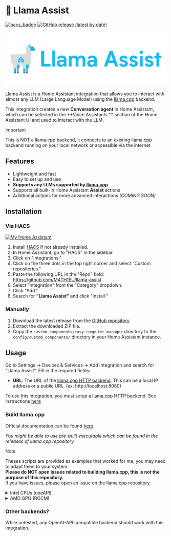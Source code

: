 # 🦙 Llama Assist

[![hacs_badge](https://img.shields.io/badge/HACS-Custom-41BDF5.svg?style=for-the-badge)](https://github.com/hacs/integration)
[![GitHub release (latest by date)](https://img.shields.io/github/v/release/M4TH1EU/llama-assist?style=for-the-badge)](./releases/)

![img.png](.github/images/llama-assist-logo-text-small.svg)

Llama Assist is a Home Assistant integration that allows you to interact with almost any LLM (Large Language Model)
using the [llama.cpp](https://github.com/ggml-org/llama.cpp) backend.

This integration creates a new **Conversation agent** in Home Assistant, which can be selected in the **Voice Assistants
**
section of the Home Assistant UI and used to interact with the LLM.

> [!IMPORTANT]
> This is NOT a llama.cpp backend, it connects to an existing llama.cpp backend running on your local network or
> accessible
> via the internet.

## Features

- Lightweight and fast
- Easy to set up and use
- **Supports any LLMs supported by [llama.cpp](https://github.com/ggml-org/llama.cpp)**
- Supports all built-in Home Assistant **Assist** actions
- Additional actions for more advanced interactions _(COMING SOON)_

## Installation

### Via HACS

[![My Home Assistant](https://my.home-assistant.io/badges/hacs_repository.svg)](https://my.home-assistant.io/redirect/hacs_repository/?repository=llama-assist&owner=M4TH1EU&category=Integration)

1. Install [HACS](https://hacs.xyz/) if not already installed.
2. In Home Assistant, go to "HACS" in the sidebar.
3. Click on "Integrations."
4. Click on the three dots in the top right corner and select "Custom repositories."
5. Paste the following URL in the "Repo" field: https://github.com/M4TH1EU/llama-assist
6. Select "Integration" from the "Category" dropdown.
7. Click "Add."
8. Search for **"Llama Assist"** and click "Install."

### Manually

1. Download the latest release from the [GitHub repository](https://github.com/M4TH1EU/llama-assist/).
2. Extract the downloaded ZIP file.
3. Copy the `custom_components/easy_computer_manager` directory to the `config/custom_components/` directory in your
   Home Assistant instance.

## Usage

Go to Settings -> Devices & Services -> Add Integration and search for "Llama Assist".
Fill in the required fields:
- **URL**: The URL of the [llama.cpp HTTP backend](https://github.com/ggml-org/llama.cpp/tree/master/tools/server). This can be a local IP address or a public URL. (ex: http://localhost:8080)


To use this integration, you must setup a [llama.cpp HTTP backend](https://github.com/ggml-org/llama.cpp/tree/master/tools/server).
See instructions [here](https://github.com/ggml-org/llama.cpp/tree/master/tools/server)

### Build llama.cpp

Official documentation can be found [here](https://github.com/ggml-org/llama.cpp/tree/master).

_You might be able to use pre-built executable which can be found in the releases of llama.cpp repository_

> [!NOTE]
> Theses scripts are provided as examples that worked for me, you may need to adapt them to your system.  
> **Please do NOT open issues related to building llama.cpp, this is not the purpose of this repository.**  
> If you have issues, please open an issue on the llama.cpp repository.

<details>
<summary>Intel CPUs (oneAPI)</summary>

This script is for building llama.cpp with Intel oneAPI compiler.

```bash
#!/bin/bash
sudo apt install intel-oneapi-base-toolkit # Required to build llama.cpp for Intel CPUs

rm -Rf llama.cpp
git clone --depth=1 https://github.com/ggerganov/llama.cpp.git llama.cpp

source /opt/intel/oneapi/setvars.sh # You can skip this step if  in oneapi-basekit docker image, only required for manual installation
cd llama.cpp/
cmake -B build -DGGML_BLAS=ON -DGGML_BLAS_VENDOR=Intel10_64lp -DCMAKE_C_COMPILER=icx -DCMAKE_CXX_COMPILER=icpx -DGGML_NATIVE=ON
cmake --build build --config Release
```

*The executable will be in `llama.cpp/build/bin/llama-server`*
</details>

<details>
  <summary>AMD GPU (ROCM)</summary>

This script is for building llama.cpp with AMD ROCM compiler, this has been tested on Fedora 42 with ROCM 6.3.1

```bash
#!/bin/bash

# This script compiles llamacpp for ROCM under fedora (tested on 42), must have all 'rocm*'
# packages installed along with hipblas and other stuff...
# sudo dnf install 'rocm*' 'hipblaslt' 'hipblas-*' rocblas-devel make gcc cmake libcurl-devel

rm -rf sources/
git clone --depth=1 https://github.com/ggerganov/llama.cpp.git sources

cd sources/

MAX_THREADS=8

# Automatically detect HIP configuration paths
HIPCXX=$(hipconfig -l)/clang
HIP_PATH=$(hipconfig -R)
HIP_VISIBLE_DEVICES=$(hipconfig -R)

# Ensure hipconfig is successful
if [[ -z "$HIP_PATH" ]]; then
  echo "Error: Unable to detect HIP_PATH. Ensure HIP is correctly installed."
  exit 1
fi

# Automatically detect AMDGPU_TARGETS
AMDGPU_TARGET=$(rocminfo | grep gfx | head -1 | awk '{print $2}')
if [[ -z "$AMDGPU_TARGET" ]]; then
  echo "Error: Unable to detect AMDGPU target using rocminfo."
  exit 1
fi

# Find HIP device library path
HIP_DEVICE_LIB_PATH=$(find "${HIP_PATH}" -name "oclc_abi_version_400.bc" -exec dirname {} \; | head -n 1)
if [[ -z "$HIP_DEVICE_LIB_PATH" ]]; then
  echo "Error: Unable to find oclc_abi_version_400.bc under HIP_PATH."
  exit 1
fi

# Export necessary paths
export HIPCXX
export HIP_PATH
export HIP_VISIBLE_DEVICES
export HIP_DEVICE_LIB_PATH
export DEVICE_LIB_PATH=$HIP_DEVICE_LIB_PATH
export ROCM_PATH=/usr/

# Automatically detect clang and clang++ if installed
CLANG_C_COMPILER=$(which clang)
CLANG_CXX_COMPILER=$(which clang++)

# Ensure clang is detected
if [[ ! -x "$CLANG_C_COMPILER" ]]; then
  echo "Error: clang compiler not found."
  exit 1
fi
if [[ ! -x "$CLANG_CXX_COMPILER" ]]; then
  echo "Error: clang++ compiler not found."
  exit 1
fi

# Clean build directory
rm -rf build/*
# Run cmake with dynamically detected variables
cmake -S . -B build \
  -DGGML_HIPBLAS=ON \
  -DGGML_HIP=ON \
  -DAMDGPU_TARGETS="$AMDGPU_TARGET" \
  -DCMAKE_C_COMPILER="$CLANG_C_COMPILER" \
  -DCMAKE_CXX_COMPILER="$CLANG_CXX_COMPILER" \
  -DCMAKE_BUILD_TYPE=Release \
  -DCMAKE_PREFIX_PATH=$ROCM_PATH
  
# Build the project
cmake --build build --config Release -- -j $MAX_THREADS
```

*The executables will be in `sources/build/bin/llama-server`*
</details>

### Other backends?
While untested, any OpenAI-API compatible backend should work with this integration.